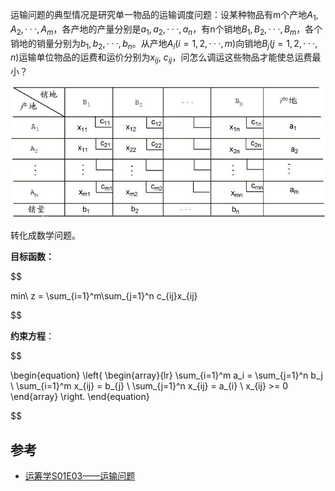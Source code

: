 
运输问题的典型情况是研究单一物品的运输调度问题：设某种物品有m个产地$A_1, A_2, ···, A_m$，各产地的产量分别是$a_1, a_2, ···,  a_n$，有n个销地$B_1, B_2, ···, B_m$，各个销地的销量分别为$b_1, b_2, ···,  b_n$。从产地$A_i(i=1,2,···,m)$向销地$B_j(j=1,2,···,n)$运输单位物品的运费和运价分别为$x_{ij}, \ c_{ij}$，问怎么调运这些物品才能使总运费最小？

![img](images/728da9773912b31b72a6c6908f18367adbb4e145.jpg)

转化成数学问题。

**目标函数：** 

$$

min\ z = \sum_{i=1}^m\sum_{j=1}^n c_{ij}x_{ij}

$$

**约束方程**：

$$

\begin{equation}
\left\{
\begin{array}{lr}
\sum_{i=1}^m a_i = \sum_{j=1}^n b_j \\
\sum_{i=1}^m x_{ij} = b_{j}  \\
\sum_{j=1}^n x_{ij} = a_{i}  \\
x_{ij} >= 0 
\end{array}
\right.
\end{equation}

$$

## 参考

- [运筹学S01E03——运输问题](https://zhuanlan.zhihu.com/p/33299659)